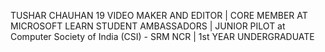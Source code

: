 TUSHAR CHAUHAN
19
VIDEO MAKER AND EDITOR | 
CORE MEMBER AT MICROSOFT LEARN STUDENT AMBASSADORS | 
JUNIOR PILOT at Computer Society of India (CSI) - SRM NCR |
1st YEAR UNDERGRADUATE
